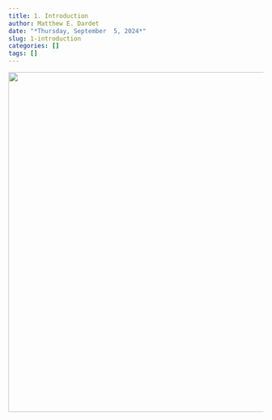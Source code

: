 ```yaml
---
title: 1. Introduction
author: Matthew E. Dardet
date: "*Thursday, September  5, 2024*"
slug: 1-introduction
categories: []
tags: []
---
```




<img src="{{< blogdown/postref >}}index_files/figure-html/unnamed-chunk-2-1.png" width="672" />




